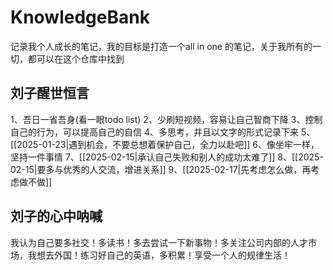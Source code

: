 # KnowledgeBank
记录我个人成长的笔记，我的目标是打造一个all in one 的笔记，关于我所有的一切，都可以在这个仓库中找到

## 刘子醒世恒言
1、吾日一省吾身(看一眼todo list)
2、少刷短视频，容易让自己智商下降
3、控制自己的行为，可以提高自己的自信
4、多思考，并且以文字的形式记录下来
5、[[2025-01-23|遇到机会，不要总想着保护自己，全力以赴吧]]
6、像坐牢一样，坚持一件事情
7、[[2025-02-15|承认自己失败和别人的成功太难了]]
8、[[2025-02-15|要多与优秀的人交流，增进关系]]
9、[[2025-02-17|先考虑怎么做，再考虑做不做]]

## 刘子的心中呐喊
我认为自己要多社交！多读书！多去尝试一下新事物！多关注公司内部的人才市场，我想去外国！练习好自己的英语，多积累！享受一个人的规律生活！